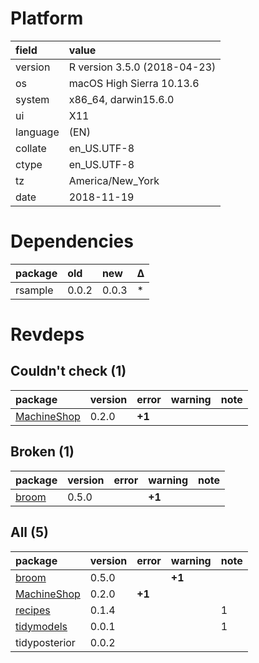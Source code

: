 # Platform

|field    |value                        |
|:--------|:----------------------------|
|version  |R version 3.5.0 (2018-04-23) |
|os       |macOS High Sierra 10.13.6    |
|system   |x86_64, darwin15.6.0         |
|ui       |X11                          |
|language |(EN)                         |
|collate  |en_US.UTF-8                  |
|ctype    |en_US.UTF-8                  |
|tz       |America/New_York             |
|date     |2018-11-19                   |

# Dependencies

|package |old   |new   |Δ  |
|:-------|:-----|:-----|:--|
|rsample |0.0.2 |0.0.3 |*  |

# Revdeps

## Couldn't check (1)

|package                                |version |error  |warning |note |
|:--------------------------------------|:-------|:------|:-------|:----|
|[MachineShop](problems.md#machineshop) |0.2.0   |__+1__ |        |     |

## Broken (1)

|package                    |version |error |warning |note |
|:--------------------------|:-------|:-----|:-------|:----|
|[broom](problems.md#broom) |0.5.0   |      |__+1__  |     |

## All (5)

|package                                |version |error  |warning |note |
|:--------------------------------------|:-------|:------|:-------|:----|
|[broom](problems.md#broom)             |0.5.0   |       |__+1__  |     |
|[MachineShop](problems.md#machineshop) |0.2.0   |__+1__ |        |     |
|[recipes](problems.md#recipes)         |0.1.4   |       |        |1    |
|[tidymodels](problems.md#tidymodels)   |0.0.1   |       |        |1    |
|tidyposterior                          |0.0.2   |       |        |     |

